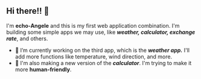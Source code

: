 ## Hi there!! 👋
I'm **echo-Angele** and this is my first web application combination. 
I'm building some simple apps we may use, like ***weather, calculator, exchange rate***, and others.
- 🔭 I’m currently working on the third app, which is the ***weather app.*** I'll add more functions like temperature, wind direction, and more.
- 🔭 I'm also making a new version of the ***calculator***. I'm trying to make it more **human-friendly**.


<!--
**echo-Angele/echo-Angele** is a ✨ _special_ ✨ repository because its `README.md` (this file) appears on your GitHub profile.

Here are some ideas to get you started:

- 🔭 I’m currently working on ...
- 🌱 I’m currently learning ...
- 👯 I’m looking to collaborate on ...
- 🤔 I’m looking for help with ...
- 💬 Ask me about ...
- 📫 How to reach me: ...
- 😄 Pronouns: ...
- ⚡ Fun fact: ...
-->
